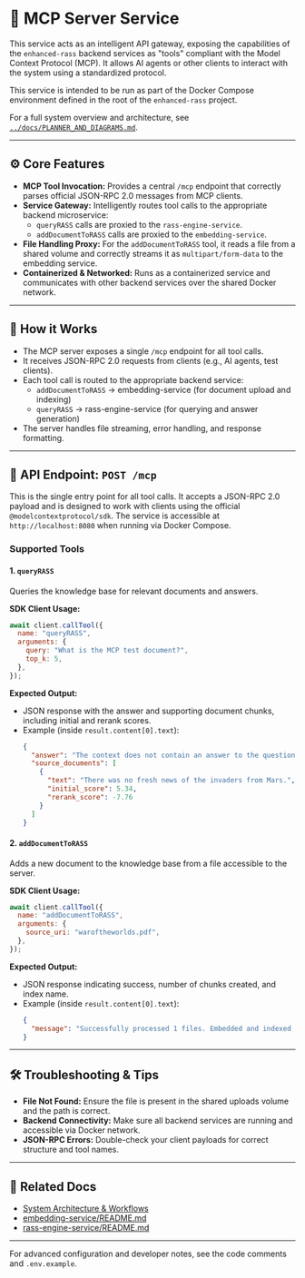 # 🤖 MCP Server Service

This service acts as an intelligent API gateway, exposing the capabilities of the `enhanced-rass` backend services as "tools" compliant with the Model Context Protocol (MCP). It allows AI agents or other clients to interact with the system using a standardized protocol.

This service is intended to be run as part of the Docker Compose environment defined in the root of the `enhanced-rass` project.

For a full system overview and architecture, see [`../docs/PLANNER_AND_DIAGRAMS.md`](../docs/PLANNER_AND_DIAGRAMS.md).

---

## ⚙️ Core Features

- **MCP Tool Invocation:** Provides a central `/mcp` endpoint that correctly parses official JSON-RPC 2.0 messages from MCP clients.
- **Service Gateway:** Intelligently routes tool calls to the appropriate backend microservice:
  - `queryRASS` calls are proxied to the `rass-engine-service`.
  - `addDocumentToRASS` calls are proxied to the `embedding-service`.
- **File Handling Proxy:** For the `addDocumentToRASS` tool, it reads a file from a shared volume and correctly streams it as `multipart/form-data` to the embedding service.
- **Containerized & Networked:** Runs as a containerized service and communicates with other backend services over the shared Docker network.

---

## 🧠 How it Works

- The MCP server exposes a single `/mcp` endpoint for all tool calls.
- It receives JSON-RPC 2.0 requests from clients (e.g., AI agents, test clients).
- Each tool call is routed to the appropriate backend service:
  - `addDocumentToRASS` → embedding-service (for document upload and indexing)
  - `queryRASS` → rass-engine-service (for querying and answer generation)
- The server handles file streaming, error handling, and response formatting.

---

## 🔌 API Endpoint: `POST /mcp`

This is the single entry point for all tool calls. It accepts a JSON-RPC 2.0 payload and is designed to work with clients using the official `@modelcontextprotocol/sdk`. The service is accessible at `http://localhost:8080` when running via Docker Compose.

### Supported Tools

#### 1. `queryRASS`

Queries the knowledge base for relevant documents and answers.

**SDK Client Usage:**

```javascript
await client.callTool({
  name: "queryRASS",
  arguments: {
    query: "What is the MCP test document?",
    top_k: 5,
  },
});
```

**Expected Output:**

- JSON response with the answer and supporting document chunks, including initial and rerank scores.
- Example (inside `result.content[0].text`):
  ```json
  {
    "answer": "The context does not contain an answer to the question...",
    "source_documents": [
      {
        "text": "There was no fresh news of the invaders from Mars.",
        "initial_score": 5.34,
        "rerank_score": -7.76
      }
    ]
  }
  ```

#### 2. `addDocumentToRASS`

Adds a new document to the knowledge base from a file accessible to the server.

**SDK Client Usage:**

```javascript
await client.callTool({
  name: "addDocumentToRASS",
  arguments: {
    source_uri: "waroftheworlds.pdf",
  },
});
```

**Expected Output:**

- JSON response indicating success, number of chunks created, and index name.
- Example (inside `result.content[0].text`):
  ```json
  {
    "message": "Successfully processed 1 files. Embedded and indexed 3289 semantic document chunks into 'knowledge_base_gemini_768'."
  }
  ```

---

## 🛠️ Troubleshooting & Tips

- **File Not Found:** Ensure the file is present in the shared uploads volume and the path is correct.
- **Backend Connectivity:** Make sure all backend services are running and accessible via Docker network.
- **JSON-RPC Errors:** Double-check your client payloads for correct structure and tool names.

---

## 🔗 Related Docs

- [System Architecture & Workflows](../docs/PLANNER_AND_DIAGRAMS.md)
- [embedding-service/README.md](../embedding-service/README.md)
- [rass-engine-service/README.md](../rass-engine-service/README.md)

---

For advanced configuration and developer notes, see the code comments and `.env.example`.
